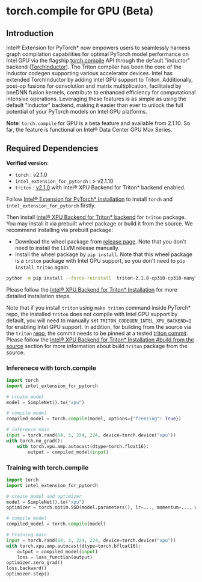 torch.compile for GPU (Beta)
============================

## Introduction

Intel® Extension for PyTorch\* now empowers users to seamlessly harness graph compilation capabilities for optimal PyTorch model performance on Intel GPU via the flagship [torch.compile](https://pytorch.org/docs/stable/generated/torch.compile.html#torch-compile) API through the default "inductor" backend ([TorchInductor](https://dev-discuss.pytorch.org/t/torchinductor-a-pytorch-native-compiler-with-define-by-run-ir-and-symbolic-shapes/747/1)). The Triton compiler has been the core of the Inductor codegen supporting various accelerator devices. Intel has extended TorchInductor by adding Intel GPU support to Triton. Additionally, post-op fusions for convolution and matrix multiplication, facilitated by oneDNN fusion kernels, contribute to enhanced efficiency for computational intensive operations. Leveraging these features is as simple as using the default "inductor" backend, making it easier than ever to unlock the full potential of your PyTorch models on Intel GPU platforms.

**Note**: `torch.compile` for GPU is a beta feature and available from 2.1.10. So far, the feature is functional on Intel® Data Center GPU Max Series.

## Required Dependencies

**Verified version**:
- `torch` : v2.1.0
- `intel_extension_for_pytorch` : > v2.1.10
- `triton` : [v2.1.0](https://github.com/intel/intel-xpu-backend-for-triton/releases/tag/v2.1.0) with Intel® XPU Backend for Triton* backend enabled.

Follow [Intel® Extension for PyTorch\* Installation](https://intel.github.io/intel-extension-for-pytorch/xpu/2.1.20+xpu/tutorials/installation.html) to install `torch` and `intel_extension_for_pytorch` firstly.

Then install [Intel® XPU Backend for Triton\* backend](https://github.com/intel/intel-xpu-backend-for-triton) for `triton` package. You may install it via prebuilt wheel package or build it from the source. We recommend installing via prebuilt package:

- Download the wheel package from [release page](https://github.com/intel/intel-xpu-backend-for-triton/releases). Note that you don't need to install the LLVM release manually. 
- Install the wheel package by `pip install`. Note that this wheel package is a `triton` package with Intel GPU support, so you don't need to `pip install triton` again.
  
```Bash
python -m pip install --force-reinstall  triton-2.1.0-cp310-cp310-manylinux_2_17_x86_64.manylinux2014_x86_64.whl
```

Please follow the [Intel® XPU Backend for Triton\* Installation](https://github.com/intel/intel-xpu-backend-for-triton?tab=readme-ov-file#setup-guide) for more detailed installation steps. 

Note that if you install `triton` using `make triton` command inside PyTorch\* repo, the installed `triton` does not compile with Intel GPU support by default, you will need to manually set `TRITON_CODEGEN_INTEL_XPU_BACKEND=1` for enabling Intel GPU support. In addition, for building from the source via the `triton` [repo](https://github.com/openai/triton.git), the commit needs to be pinned at a tested [triton commit](https://github.com/intel/intel-xpu-backend-for-triton/blob/main/triton_hash.txt). Please follow the [Intel® XPU Backend for Triton\* Installation #build from the source](https://github.com/intel/intel-xpu-backend-for-triton?tab=readme-ov-file#option-2-build-from-the-source) section for more information about build `triton` package from the source. 


### Inferenece with torch.compile

```python
import torch
import intel_extension_for_pytorch

# create model
model = SimpleNet().to("xpu")

# compile model
compiled_model = torch.compile(model, options={"freezing": True})

# inference main
input = torch.rand(64, 3, 224, 224, device=torch.device("xpu"))
with torch.no_grad():
    with torch.xpu.amp.autocast(dtype=torch.float16):
        output = compiled_model(input)
```

### Training with torch.compile

```python
import torch
import intel_extension_for_pytorch

# create model and optimizer
model = SimpleNet().to("xpu")
optimizer = torch.optim.SGD(model.parameters(), lr=..., momentum=..., weight_decay=...)

# compile model
compiled_model = torch.compile(model)

# training main
input = torch.rand(64, 3, 224, 224, device=torch.device("xpu"))
with torch.xpu.amp.autocast(dtype=torch.bfloat16):
    output = compiled_model(input)
    loss = loss_function(output)
optimizer.zero_grad()
loss.backward()
optimizer.step()
```

